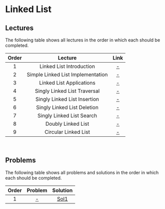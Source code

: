 # Linked List

## Lectures

The following table shows all lectures in the order in which each should be completed.

| Order | Lecture | Link |
|:---:|:---:|:---:|
| 1 | Linked List Introduction | [-]() |
| 2 | Simple Linked List Implementation | [-]() |
| 3 | Linked List Applications | [-]() |
| 4 | Singly Linked List Traversal | [-]() |
| 5 | Singly Linked List Insertion | [-]() |
| 6 | Singly Linked List Deletion | [-]() |
| 7 | Singly Linked List Search | [-]() |
| 8 | Doubly Linked List | [-]() |
| 9 | Circular Linked List | [-]() |
<br>

## Problems

The following table shows all problems and solutions in the order in which each should be completed.

| Order | Problem | Solution |
|:---:|:---:|:---:|
| 1 | [-]() | [Sol1]() |